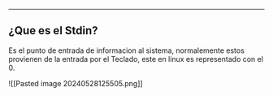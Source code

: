 
---
## ¿Que es el Stdin?
Es el punto de entrada de informacion al sistema, normalemente estos provienen de la entrada por el Teclado, este en linux es representado con el 0.


![[Pasted image 20240528125505.png]]
